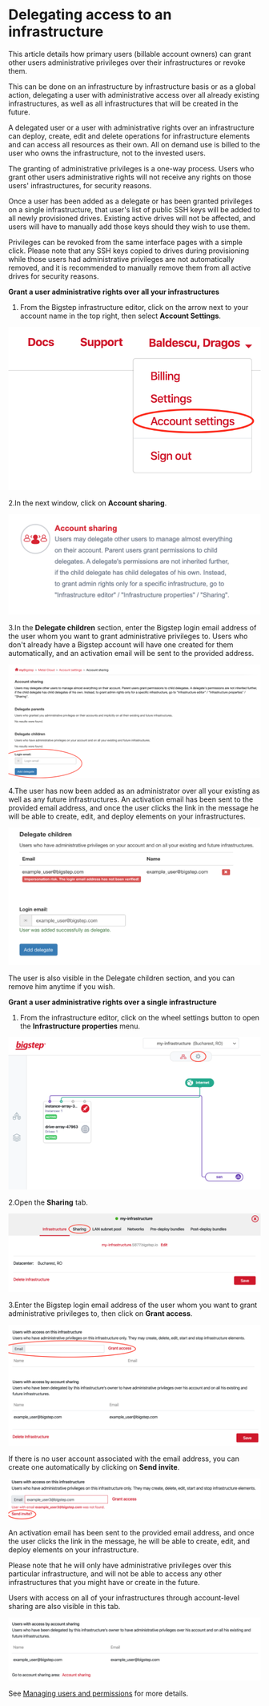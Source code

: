 # Delegating access to an infrastructure

This article details how primary users (billable account owners) can grant other users administrative privileges over their infrastructures or revoke them.

 This can be done on an infrastructure by infrastructure basis or as a global action, delegating a user with administrative access over all already existing infrastructures, as well as all infrastructures that will be created in the future.

 A delegated user or a user with administrative rights over an infrastructure can deploy, create, edit and delete operations for infrastructure elements and can access all resources as their own. All on demand use is billed to the user who owns the infrastructure, not to the invested users.

 The granting of administrative privileges is a one-way process. Users who grant other users administrative rights will not receive any rights on those users' infrastructures, for security reasons.

 Once a user has been added as a delegate or has been granted privileges on a single infrastructure, that user's list of public SSH keys will be added to all newly provisioned drives. Existing active drives will not be affected, and users will have to manually add those keys should they wish to use them.

 Privileges can be revoked from the same interface pages with a simple click. Please note that any SSH keys copied to drives during provisioning while those users had administrative privileges are not automatically removed, and it is recommended to manually remove them from all active drives for security reasons.

 **Grant a user administrative rights over all your infrastructures**

 1. From the Bigstep infrastructure editor, click on the arrow next to your account name in the top right, then select **Account Settings**.

 ![](/assets/guides/user_management_1.png)

 2.In the next window, click on **Account sharing**.

 ![](/assets/guides/user_management_2.png)

 3.In the **Delegate children** section, enter the Bigstep login email address of the user whom you want to grant administrative privileges to. Users who don't already have a Bigstep account will have one created for them automatically, and an activation email will be sent to the provided address.

 ![](/assets/guides/user_management_3.png)

 4.The user has now been added as an administrator over all your existing as well as any future infrastructures. An activation email has been sent to the provided email address, and once the user clicks the link in the message he will be able to create, edit, and deploy elements on your infrastructures.

 ![](/assets/guides/user_management_4.png)

 The user is also visible in the Delegate children section, and you can remove him anytime if you wish.

  **Grant a user administrative rights over a single infrastructure**

 1. From the infrastructure editor, click on the wheel settings button to open the **Infrastructure properties** menu.

 ![](/assets/guides/user_management_5.png)

 2.Open the **Sharing** tab.

 ![](/assets/guides/user_management_6.png)

 3.Enter the Bigstep login email address of the user whom you want to grant administrative privileges to, then click on **Grant access**.

 ![](/assets/guides/user_management_7.png)

 If there is no user account associated with the email address, you can create one automatically by clicking on **Send invite**.

 ![](/assets/guides/user_management_8.png)

 An activation email has been sent to the provided email address, and once the user clicks the link in the message, he will be able to create, edit, and deploy elements on your infrastructure.

 Please note that he will only have administrative privileges over this particular infrastructure, and will not be able to access any other infrastructures that you might have or create in the future.

 Users with access on all of your infrastructures through account-level sharing are also visible in this tab.

 ![](/assets/guides/user_management_9.png)

See [Managing users and permissions](/guides/managing_users_and_permissions) for more details.